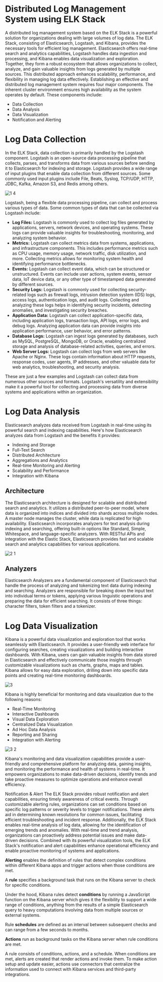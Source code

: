 # Distributed Log Management System using ELK Stack
A distributed log management system based on the ELK Stack is a powerful solution for organizations dealing with large volumes of log data. The ELK Stack, consisting of Elasticsearch, Logstash, and Kibana, provides the necessary tools for efficient log management. Elasticsearch offers real-time search and analytics capabilities, Logstash handles data ingestion and processing, and Kibana enables data visualization and exploration. Together, they form a robust ecosystem that allows organizations to collect, analyze, and gain valuable insights from logs generated by multiple sources. This distributed approach enhances scalability, performance, and flexibility in managing log data effectively. 
Establishing an effective and distributed log management system requires four major components. The inherent cluster environment ensures high availability as the system operates by default. These components include:
-	Data Collection
-	Data Analysis
-	Data Visualization
-	Notification and Alerting
# Log Data Collection
In the ELK Stack, data collection is primarily handled by the Logstash component. Logstash is an open-source data processing pipeline that collects, parses, and transforms data from various sources before sending it to Elasticsearch for indexing and storage.
Logstash provides a wide range of input plugins that enable data collection from different sources.
Some commonly used input plugins include File, Beats, Syslog, TCP/UDP, HTTP, JDBC, Kafka, Amazon S3, and Redis among others.

![1 4](https://github.com/kabbo06/elk-overview/assets/22352861/49b0dffd-48fa-4018-8ea0-ebf2bc8e1e93)

Logstash, being a flexible data processing pipeline, can collect and process various types of data. Some common types of data that can be collected via Logstash include:
- **Log Files:** Logstash is commonly used to collect log files generated by applications, servers, network devices, and operating systems. These logs can provide valuable insights for troubleshooting, monitoring, and analyzing system behavior.
- **Metrics:** Logstash can collect metrics data from systems, applications, and infrastructure components. This includes performance metrics such as CPU usage, memory usage, network traffic, disk utilization, and more. Collecting metrics allows for monitoring system health and identifying performance bottlenecks.
- **Events:** Logstash can collect event data, which can be structured or unstructured. Events can include user actions, system events, sensor data, IoT device data, or any other type of timestamped data generated by different sources.
- **Security Logs:** Logstash is commonly used for collecting security-related logs such as firewall logs, intrusion detection system (IDS) logs, access logs, authentication logs, and audit logs. Collecting and analyzing these logs helps in identifying security incidents, detecting anomalies, and investigating security breaches.
- **Application Data:** Logstash can collect application-specific data, including application logs, transaction logs, API logs, error logs, and debug logs. Analyzing application data can provide insights into application performance, user behavior, and error patterns.
- **Database Logs:** Logstash can ingest logs generated by databases, such as MySQL, PostgreSQL, MongoDB, or Oracle, enabling centralized storage and analysis of database-related activities, queries, and errors.
- **Web Server Logs:** Logstash can collect logs from web servers like Apache or Nginx. These logs contain information about HTTP requests, response codes, user agents, IP addresses, and other valuable data for web analytics, troubleshooting, and security analysis.
  
These are just a few examples and Logstash can collect data from numerous other sources and formats. Logstash's versatility and extensibility make it a powerful tool for collecting and processing data from diverse systems and applications within an organization.
# Log Data Analysis
Elasticsearch analyzes data received from Logstash in real-time using its powerful search and indexing capabilities. Here's how Elasticsearch analyzes data from Logstash and the benefits it provides:
-	Indexing and Storage
-	Full-Text Search
-	Distributed Architecture
-	Aggregations and Analytics
-	Real-time Monitoring and Alerting
-	Scalability and Performance
-	Integration with Kibana
## Architecture
The Elasticsearch architecture is designed for scalable and distributed search and analytics. It utilizes a distributed peer-to-peer model, where data is organized into indices and divided into shards across multiple nodes. A master node manages the cluster, while data is replicated for high availability. Elasticsearch incorporates analyzers for text analysis during indexing and searching, offering built-in options like Standard, Simple, Whitespace, and language-specific analyzers. With RESTful APIs and integration with the Elastic Stack, Elasticsearch provides fast and scalable search and analytics capabilities for various applications.

![2 1](https://github.com/kabbo06/elk-overview/assets/22352861/26c2fdf8-5294-49ee-bc81-9d781c813a84)

## Analyzers
Elasticsearch Analyzers are a fundamental component of Elasticsearch that handle the process of analyzing and tokenizing text data during indexing and searching. Analyzers are responsible for breaking down the input text into individual terms or tokens, applying various linguistic operations and preparing the data for efficient searching. It consists of three things: character filters, token filters and a tokenizer.


# Log Data Visualization
Kibana is a powerful data visualization and exploration tool that works seamlessly with Elasticsearch. It provides a user-friendly web interface for configuring searches, creating visualizations and building interactive dashboards. With Kibana, users can gain valuable insights from data stored in Elasticsearch and effectively communicate those insights through customizable visualizations such as charts, graphs, maps and tables. Kibana allows for easy data exploration, drilling down into specific data points and creating real-time monitoring dashboards.

![3](https://github.com/kabbo06/elk-overview/assets/22352861/3dd2044f-ce6c-4e1b-a5b1-b9f49e8bbc52)

Kibana is highly beneficial for monitoring and data visualization due to the following reasons:

-	Real-Time Monitoring
-	Interactive Dashboards
-	Visual Data Exploration
-	Centralized Data Visualization
-	Ad Hoc Data Analysis
-	Reporting and Sharing
-	Integration with Alerting

![3 2](https://github.com/kabbo06/elk-overview/assets/22352861/4179d0b1-4d78-409a-9ebe-b62f1df977c5)

Kibana's monitoring and data visualization capabilities provide a user-friendly and comprehensive platform for analyzing data, gaining insights, and monitoring the performance and health of systems in real-time. It empowers organizations to make data-driven decisions, identify trends and take proactive measures to optimize operations and enhance overall efficiency.

Notification & Alert
The ELK Stack provides robust notification and alert capabilities, ensuring timely awareness of critical events. Through customizable alerting rules, organizations can set conditions based on specific log patterns or severity levels to trigger notifications. These alerts aid in determining known resolutions for common issues, facilitating efficient troubleshooting and incident response. Additionally, the ELK Stack enables real-time analysis of log data, allowing for the identification of emerging trends and anomalies. With real-time and trend analysis, organizations can proactively address potential issues and make data-driven decisions. Combined with its powerful visualization tools, the ELK Stack's notification and alert capabilities enhance operational efficiency and enable proactive monitoring of systems and applications.

**Alerting** enables the definition of rules that detect complex conditions within different Kibana apps and trigger actions when those conditions are met.

A **rule** specifies a background task that runs on the Kibana server to check for specific conditions.

Under the hood, Kibana rules detect **conditions** by running a JavaScript function on the Kibana server which gives it the flexibility to support a wide range of conditions, anything from the results of a simple Elasticsearch query to heavy computations involving data from multiple sources or external systems.

Rule **schedules** are defined as an interval between subsequent checks and can range from a few seconds to months.

**Actions** run as background tasks on the Kibana server when rule conditions are met.



A rule consists of conditions, actions, and a schedule. When conditions are met, alerts are created that render actions and invoke them. To make action setup and update easier, actions use connectors that centralize the information used to connect with Kibana services and third-party integrations. 




